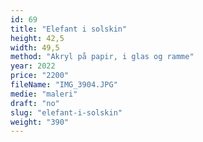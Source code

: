 ```yaml
---
id: 69
title: "Elefant i solskin"
height: 42,5
width: 49,5
method: "Akryl på papir, i glas og ramme"
year: 2022
price: "2200"
fileName: "IMG_3904.JPG"
medie: "maleri"
draft: "no"
slug: "elefant-i-solskin"
weight: "390"
---
```

